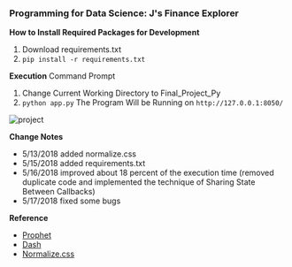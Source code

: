 ### Programming for Data Science: J's Finance Explorer

**How to Install Required Packages for Development**
1. Download requirements.txt
2. `pip install -r requirements.txt`

**Execution**
Command Prompt
1. Change Current Working Directory to Final_Project_Py
2. `python app.py`
The Program Will be Running on `http://127.0.0.1:8050/`

![project](https://user-images.githubusercontent.com/22257488/40204844-908f2eba-59ef-11e8-9153-cadb72135b16.png)

**Change Notes**
- 5/13/2018 added normalize.css
- 5/15/2018 added requirements.txt
- 5/16/2018 improved about 18 percent of the execution time (removed duplicate code and implemented the technique of Sharing State Between Callbacks)
- 5/17/2018 fixed some bugs

**Reference**
- [Prophet](https://facebook.github.io/prophet/)
- [Dash](https://dash.plot.ly/)
- [Normalize.css](https://necolas.github.io/normalize.css/)
